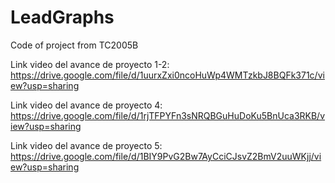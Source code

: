 # LeadGraphs
Code of project from TC2005B


Link video del avance de proyecto 1-2: https://drive.google.com/file/d/1uurxZxi0ncoHuWp4WMTzkbJ8BQFk371c/view?usp=sharing

Link video del avance de proyecto 4: https://drive.google.com/file/d/1rjTFPYFn3sNRQBGuHuDoKu5BnUca3RKB/view?usp=sharing

Link video del avance de proyecto 5: https://drive.google.com/file/d/1BIY9PvG2Bw7AyCciCJsvZ2BmV2uuWKjj/view?usp=sharing
